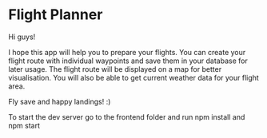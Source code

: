 # Flight Planner

Hi guys!

I hope this app will help you to prepare your flights. 
You can create your flight route with individual waypoints and save them in your database for later usage. 
The flight route will be displayed on a map for better visualisation.
You will also be able to get current weather data for your flight area.

Fly save and happy landings! :)


To start the dev server go to the frontend folder and run npm install and npm start